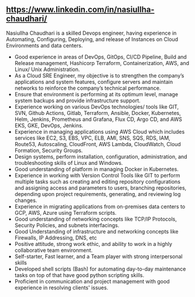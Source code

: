 
## https://www.linkedin.com/in/nasiullha-chaudhari/ <br>
Nasiullha Chaudhari is a skilled Devops engineer, having experience in Automating, Configuring, Deploying, and release of Instances on Cloud Environments and data centers.
- Good experience in areas of DevOps, GitOps, CI/CD Pipeline, Build and Release management, Hashicorp Terraform, Containerization, AWS, and Linux/ Unix Administration.
- As a Cloud SRE Engineer, my objective is to strengthen the company’s applications and system features, configure servers and maintain networks to reinforce the company’s technical performance.
- Ensure that environment is performing at its optimum level, manage system backups and provide infrastructure support.
- Experience working on various DevOps technologies/ tools like GIT, SVN, Github Actions, Gitlab, Terraform, Ansible, Docker, Kubernetes, Helm, Jenkins, Prometheus and Grafana, Flux CD, Argo CD, and AWS EKS, GKE, DevOps, Jenkins.
- Experience in managing applications using AWS Cloud which includes services like EC2, S3, EBS, VPC, ELB, AMI, SNS, SQS, RDS, IAM, Route53, Autoscaling, CloudFront, AWS Lambda, CloudWatch, Cloud Formation, Security Groups.
- Design systems, perform installation, configuration, administration, and troubleshooting skills of Linux and Windows.
- Good understanding of platform in managing Docker in Kubernetes.
- Experience in working with Version Control Tools like GIT to perform multiple tasks such as creating and editing repository configurations and assigning access and parameters to users, branching repositories, depending upon project requirements, generating, and reviewing log changes.
- Experience in migrating applications from on-premises data centers to GCP, AWS, Azure using Terraform scripts.
- Good understanding of networking concepts like TCP/IP Protocols, Security Policies, and subnets interfacings.
- Good Understanding of infrastructure and networking concepts like Firewalls, IP Addressing, DNS, etc
- Positive attitude, strong work ethic, and ability to work in a highly collaborative team environment.
- Self-starter, Fast learner, and a Team player with strong interpersonal skills
- Developed shell scripts (Bash) for automating day-to-day maintenance tasks on top of that have good python scripting skills.
- Proficient in communication and project management with good experience in resolving clients' issues.
